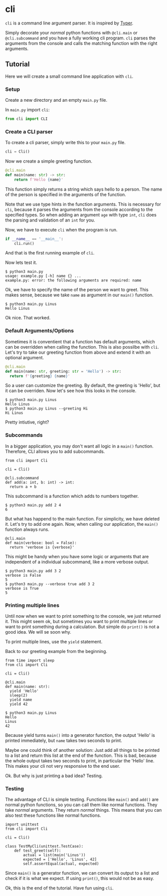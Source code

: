 # cli

`cli` is a command line argument parser. It is inspired by [Typer](https://github.com/tiangolo/typer).

Simply decorate your _normal_ python functions with `@cli.main` or `@cli.subcommand` and you have a fully working cli program.
`cli` parses the arguments from the console and calls the matching function with the right arguments.

## Tutorial

Here we will create a small command line application with `cli`.

### Setup

Create a new directory and an empty `main.py` file.

In `main.py` import `cli`:

```python
from cli import CLI
```

### Create a CLI parser

To create a cli parser, simply write this to your `main.py` file.

```python
cli = Cli()
```

Now we create a simple greeting function.

```python
@cli.main
def main(name: str) -> str:
    return f'Hello {name}'
```

This function simply returns a string which says hello to a person.
The name of the person is specified in the arguments of the function.

Note that we use type hints in the function arguments.
This is necessary for `cli`, because it parses the arguments from the console according to the specified types.
So when adding an argument `age` with type `int`, `cli` does the parsing and validation of an `int` for you.

Now, we have to execute `cli` when the program is run.

```python
if __name__ == '__main__':
    cli.run()
```

And that is the first running example of `cli`.

Now lets test it.

```shell
$ python3 main.py
usage: example.py [-h] name {} ...
example.py: error: the following arguments are required: name
```

Ok, we have to specify the name of the person we want to greet.
This makes sense, because we take `name` as argument in our `main()` function.

```shell
$ python3 main.py Linus
Hello Linus
```

Ok nice. That worked.

### Default Arguments/Options

Sometimes it is conventient that a function has default arguments, which can be overridden when calling the function.
This is also possilbe with `cli`. Let's try to take our greeting function from above and extend it with an optional argument.

```python
@cli.main
def main(name: str, greeting: str = 'Hello') -> str:
  return f'{greeting} {name}'
```

So a user can customize the greeting. By default, the greeting is 'Hello', but it can be overriden.
Now let's see how this looks in the console.

```shell
$ python3 main.py Linus
Hello Linus
$ python3 main.py Linus --greeting Hi
Hi Linus
```

Pretty intiutive, right?

### Subcommands

In a bigger application, you may don't want all logic in a `main()` function.
Therefore, CLI allows you to add subcommands.

```python3
from cli import Cli

cli = Cli()

@cli.subcommand
def add(a: int, b: int) -> int:
  return a + b
```

This subcommand is a function which adds to numbers together.

```shell
$ python3 main.py add 2 4
6
```

But what has happend to the main function. For simplicity, we have deleted it.
Let's try to add one again. Now, when calling our application, the `main()` function always runs.

```shell
@cli.main
def main(verbose: bool = False):
  return 'verbose is {verbose}'
```

This might be handy when you have some logic or arguments that are independent of a individual subcommand, like a more verbose output.

```shell
$ python3 main.py add 3 2
verbose is False
5
$ python3 main.py --verbose true add 3 2
verbose is True
5
```

### Printing multiple lines

Until now when we want to print something to the console, we just returned it.
This might seem ok, but sometimes you want to print multiple lines or want to print something during a calculation.
But simple do `print()` is not a good idea. We will se soon why.

To print multiple lines, use the `yield` statement.

Back to our greeting example from the beginning.

```python3
from time import sleep
from cli import Cli

cli = Cli()

@cli.main
def main(name: str):
  yield 'Hello'
  sleep(2)
  yield name
  yield 42
```

```shell
$ python3 main.py Linus
Hello
Linus
42
```

Because yield turns `main()` into a generator function, the output 'Hello' is printed immediately, but `name` takes two seconds to print.

Maybe one could think of another solution: Just add all things to be printed to a list and return this list at the end of the function.
This is bad, because the whole output takes two seconds to print, in particular the 'Hello' line.
This makes your cli not very responsive to the end user.

Ok. But why is just printing a bad idea? Testing.

### Testing

The advantage of CLI is simple testing.
Functions like `main()` and `add()` are normal python functions, so you can call them like normal functions.
They take _normal_ arguments. They return _normal_ things.
This means that you can also test these functions like normal functions.

```python3
import unittest
from cli import Cli

cli = Cli()

class TestMyCli(unittest.TestCase):
    def test_greet(self):
        actual = list(main('Linus'))
        expected = ['Hello', 'Linus', 42]
        self.assertEqual(actual, expected)
```

Since `main()` is a generator function, we can convert its output to a list and check if it is what we expect.
If using `print()`, this would not be as easy.

Ok, this is the end of the tutorial. Have fun using `cli`.
